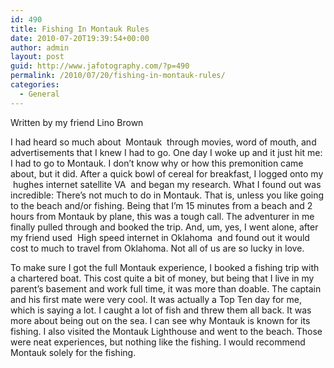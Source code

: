 ```yaml
---
id: 490
title: Fishing In Montauk Rules
date: 2010-07-20T19:39:54+00:00
author: admin
layout: post
guid: http://www.jafotography.com/?p=490
permalink: /2010/07/20/fishing-in-montauk-rules/
categories:
  - General
---
```

Written by my friend Lino Brown

I had heard so much about &nbsp;Montauk&nbsp; through movies, word of mouth, and advertisements that I knew I had to go. One day I woke up and it just hit me: I had to go to Montauk. I don&#8217;t know why or how this premonition came about, but it did. After a quick bowl of cereal for breakfast, I logged onto my &nbsp;hughes internet satellite VA&nbsp; and began my research. What I found out was incredible: There&#8217;s not much to do in Montauk. That is, unless you like going to the beach and/or fishing. Being that I&#8217;m 15 minutes from a beach and 2 hours from Montauk by plane, this was a tough call. The adventurer in me finally pulled through and booked the trip. And, um, yes, I went alone, after my friend used &nbsp;High speed internet in Oklahoma&nbsp; and found out it would cost to much to travel from Oklahoma. Not all of us are so lucky in love.

To make sure I got the full Montauk experience, I booked a fishing trip with a chartered boat. This cost quite a bit of money, but being that I live in my parent&#8217;s basement and work full time, it was more than doable. The captain and his first mate were very cool. It was actually a Top Ten day for me, which is saying a lot. I caught a lot of fish and threw them all back. It was more about being out on the sea. I can see why Montauk is known for its fishing. I also visited the Montauk Lighthouse and went to the beach. Those were neat experiences, but nothing like the fishing. I would recommend Montauk solely for the fishing.